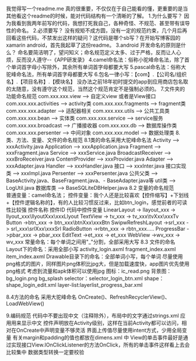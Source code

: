 ﻿我觉得写一个readme.me 真的很重要，不仅仅在于自己能看的懂，更重要的是当其他看这个readme的时候，能对代码结构有一个清晰的了解。
1.为什么要写？
因为我看到我两年前写的代码，我想打死我自己，各种奇怪、不规范、甚至带有误导性的命名。
2.必须要写？
没有规矩不成方圆，没有一定的规范约束，几个月后再回看这些代码，不禁发出这样的疑问？这代码是哪个sb写？在开始写博客园的xamarin android，首先我起草了这份readme。
3.android 开发命名的原则是什么？
命名要简洁明了，望问知义；命名规范定义太多、过于严格，反而让人心烦，反而没人遵守--《APP研发录》
4.camel命名法：俗称小驼峰命名法，除了首个单词首字母小写除外，其余所有单词首字母都要大写
5.pascal命名法：俗称大驼峰命名法，所有单词首字母都要大写
6.包名一律小写：【com】.【公司名/组织名】.【项目名称】.【模块名】 没办法之前18年初时提交的app到应用商店包名取的太随意，没有遵守这个规范，当然这个规范肯定不是强制必须的。
7.文件夹的功能命名规范
com.xxx.xxx.view –> 自定义view 或者是View接口
com.xxx.xxx.activities –> activity类
com.xxx.xxx.fragments –> fragment类
com.xxx.xxx.adapter –> 适配器相关
com.xxx.xxx.utils –> 公共工具类
com.xxx.xxx.bean –> 实体类
com.xxx.xxx.service –> service服务
com.xxx.xxx.broadcast –> 广播接收器
com.xxx.xxx.db –> 数据库操作类
com.xxx.xxx.persenter –> 中间对象
com.xxx.xxx.model –> 数据处理类
8. 类、方法、变量、文件的命名规范
8.1类的命名采用大驼峰命名法
Activity –> xxxActivity.java
Application –> xxxApplication.java
Fragment –> xxxFragment.java
Service –> xxxService.java
BroadcastReceiver –> xxxBroReceiver.java
ContentProvider –> xxxProvider.java
Adapter –> xxxAdapter.java
Handler –> xxxHandler.java
接口 –> xxxInter.java
接口实现类 –> xxxImpl.java
Persenter –> xxxPersenter.java
公共父类 –> BaseActivity.java、BaseFragment.java、- BaseAdapter.java等
util类 –> LogUtil.java
数据库类 –> BaseSQLiteDBHelper.java
8.2 变量的命名规范     
普通变量：camel命名法；
控件变量：我个人还是比较喜欢【控件缩写】+下划线+【控件逻辑名称的】，有的人比较习惯反过来，比如btn_login，感觉前者的可读性比较强
控件名称           控件ID            代码中控件变量
LinearLayout -> llayout_xxx    ->      llyout_xxx\llyoutXxx\xxxLlyout
TextView     -> tv_xxx         ->      tv_xxx\tvXxx\xxxTv              
Button        ->btn_xxx        ->      btn_xxx\btnXxx\xxxBtn
SwipwRefreshLayout ->srl_xxx   ->      srl_xxx\srlXxx\xxxSrl
RadioButton   ->rbtn_xxx       ->      rbtn_xxx\.....
ProgressBar   ->pbar_xxx       ->      pbar_xxx
EditText      ->et_xxx         ->      et_xxx
WebView       ->wv_xxx         ->      wv_xxx
常量命名：每个单词之间用"_"分割，全部采用大写
8.3 文件的命名
Layout下的命名：采用全部小写
activity_login.axml
fragment_index.axml
item_index.axml
Drawable目录下的命名：全部单词小写，每个单词
尽量使用png格式的图片，同样图片png体积比jpg大，但是加载速度快，app图片优先使用png格式
考虑到流量和apk体积可以使用jpg
图标：ic_read.png
背景图：bg_login.png bg_splash
selector：selector_login_btn.xml
shape：shape_login_edit.xml
layer-list:layerlist_progress_bar.xml


8.4方法的命名
采用大驼峰命名
OnCreate()、RefreshRecyclerView()、LoadWebView()

9.编码规范
代码中不要出现中文（注释除外），布局中的文字通过strings.xml 应用用来显示中文
控件声明放在Activity级别，这样在当前Activity都可以访问，相对在OnCreate中声明变量不够灵活
界面上传值尽量使用intent方式，少用全局变量
有关margin和padding的值也都放在dimens.xml 中
View的单击事件最好是通过实现接口View.IOnClickListener的方法OnClick，所有的单击事件这样看上去会比较集中
数据类型转换一定要校验







